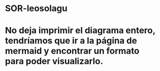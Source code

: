# SOR-leosolagu
# No deja imprimir el diagrama entero, tendríamos que ir a la página de mermaid y encontrar un formato para poder visualizarlo.
